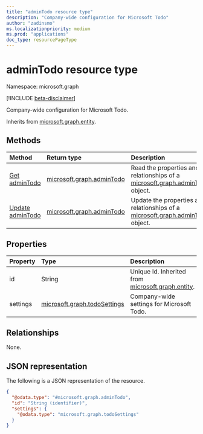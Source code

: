```yaml
---
title: "adminTodo resource type"
description: "Company-wide configuration for Microsoft Todo"
author: "zadinsmo"
ms.localizationpriority: medium
ms.prod: "applications"
doc_type: resourcePageType
---
```


# adminTodo resource type

Namespace: microsoft.graph

[!INCLUDE [beta-disclaimer](../../includes/beta-disclaimer.md)]

Company-wide configuration for Microsoft Todo.


Inherits from [microsoft.graph.entity](../resources/entity.md).

## Methods
|Method|Return type|Description|
|:---|:---|:---|
|[Get adminTodo](../api/admintodo-get.md)|[microsoft.graph.adminTodo](../resources/admintodo.md)|Read the properties and relationships of a [microsoft.graph.adminTodo](../resources/admintodo.md) object.|
|[Update adminTodo](../api/admintodo-update.md)|[microsoft.graph.adminTodo](../resources/admintodo.md)|Update the properties and relationships of a [microsoft.graph.adminTodo](../resources/admintodo.md) object.|

## Properties
|Property|Type|Description|
|:---|:---|:---|
|id|String|Unique Id. Inherited from [microsoft.graph.entity](../resources/entity.md).|
|settings|[microsoft.graph.todoSettings](../resources/todosettings.md)|Company-wide settings for Microsoft Todo.|

## Relationships
None.

## JSON representation
The following is a JSON representation of the resource.
<!-- {
  "blockType": "resource",
  "keyProperty": "id",
  "@odata.type": "microsoft.graph.adminTodo",
  "baseType": "microsoft.graph.entity",
  "openType": false
}
-->
``` json
{
  "@odata.type": "#microsoft.graph.adminTodo",
  "id": "String (identifier)",
  "settings": {
    "@odata.type": "microsoft.graph.todoSettings"
  }
}
```

